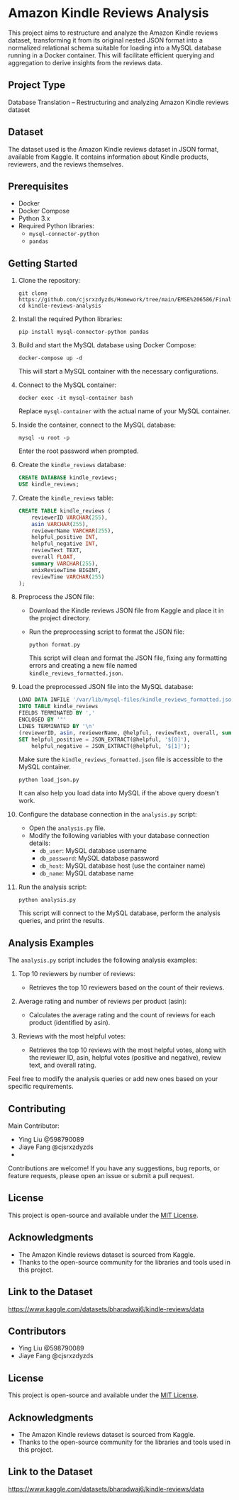 # Amazon Kindle Reviews Analysis

This project aims to restructure and analyze the Amazon Kindle reviews dataset, transforming it from its original nested JSON format into a normalized relational schema suitable for loading into a MySQL database running in a Docker container. This will facilitate efficient querying and aggregation to derive insights from the reviews data.

## Project Type
Database Translation – Restructuring and analyzing Amazon Kindle reviews dataset

## Dataset
The dataset used is the Amazon Kindle reviews dataset in JSON format, available from Kaggle. It contains information about Kindle products, reviewers, and the reviews themselves.

## Prerequisites
- Docker
- Docker Compose
- Python 3.x
- Required Python libraries:
  - `mysql-connector-python`
  - `pandas`

## Getting Started

1. Clone the repository:
   ```
   git clone https://github.com/cjsrxzdyzds/Homework/tree/main/EMSE%206586/Final%20Project.git
   cd kindle-reviews-analysis
   ```

2. Install the required Python libraries:
   ```
   pip install mysql-connector-python pandas
   ```

3. Build and start the MySQL database using Docker Compose:
   ```
   docker-compose up -d
   ```

   This will start a MySQL container with the necessary configurations.

4. Connect to the MySQL container:
   ```
   docker exec -it mysql-container bash
   ```

   Replace `mysql-container` with the actual name of your MySQL container.

5. Inside the container, connect to the MySQL database:
   ```
   mysql -u root -p
   ```

   Enter the root password when prompted.

6. Create the `kindle_reviews` database:
   ```sql
   CREATE DATABASE kindle_reviews;
   USE kindle_reviews;
   ```

7. Create the `kindle_reviews` table:
   ```sql
   CREATE TABLE kindle_reviews (
       reviewerID VARCHAR(255),
       asin VARCHAR(255),
       reviewerName VARCHAR(255),
       helpful_positive INT,
       helpful_negative INT, 
       reviewText TEXT,
       overall FLOAT,
       summary VARCHAR(255),
       unixReviewTime BIGINT,
       reviewTime VARCHAR(255)
   );
   ```

8. Preprocess the JSON file:
   - Download the Kindle reviews JSON file from Kaggle and place it in the project directory.
   - Run the preprocessing script to format the JSON file:
     ```
     python format.py
     ```

     This script will clean and format the JSON file, fixing any formatting errors and creating a new file named `kindle_reviews_formatted.json`.

9. Load the preprocessed JSON file into the MySQL database:
   ```sql
   LOAD DATA INFILE '/var/lib/mysql-files/kindle_reviews_formatted.json'
   INTO TABLE kindle_reviews
   FIELDS TERMINATED BY ',' 
   ENCLOSED BY '"'
   LINES TERMINATED BY '\n'
   (reviewerID, asin, reviewerName, @helpful, reviewText, overall, summary, unixReviewTime, reviewTime)
   SET helpful_positive = JSON_EXTRACT(@helpful, '$[0]'),
       helpful_negative = JSON_EXTRACT(@helpful, '$[1]');
   ```

   Make sure the `kindle_reviews_formatted.json` file is accessible to the MySQL container.

   ```
   python load_json.py
   ```

   It can also help you load data into MySQL if the above query doesn't work.

11. Configure the database connection in the `analysis.py` script:
    - Open the `analysis.py` file.
    - Modify the following variables with your database connection details:
      - `db_user`: MySQL database username
      - `db_password`: MySQL database password
      - `db_host`: MySQL database host (use the container name)
      - `db_name`: MySQL database name

12. Run the analysis script:
    ```
    python analysis.py
    ```

    This script will connect to the MySQL database, perform the analysis queries, and print the results.

## Analysis Examples

The `analysis.py` script includes the following analysis examples:

1. Top 10 reviewers by number of reviews:
   - Retrieves the top 10 reviewers based on the count of their reviews.

2. Average rating and number of reviews per product (asin):
   - Calculates the average rating and the count of reviews for each product (identified by asin).

3. Reviews with the most helpful votes:
   - Retrieves the top 10 reviews with the most helpful votes, along with the reviewer ID, asin, helpful votes (positive and negative), review text, and overall rating.

Feel free to modify the analysis queries or add new ones based on your specific requirements.

## Contributing

Main Contributor: 
- Ying Liu @598790089
- Jiaye Fang @cjsrxzdyzds
- 
Contributions are welcome! If you have any suggestions, bug reports, or feature requests, please open an issue or submit a pull request.

## License

This project is open-source and available under the [MIT License](https://opensource.org/licenses/MIT).

## Acknowledgments

- The Amazon Kindle reviews dataset is sourced from Kaggle.
- Thanks to the open-source community for the libraries and tools used in this project.

## Link to the Dataset

https://www.kaggle.com/datasets/bharadwaj6/kindle-reviews/data
## Contributors

- Ying Liu @598790089
- Jiaye Fang @cjsrxzdyzds

## License

This project is open-source and available under the [MIT License](https://opensource.org/licenses/MIT).

## Acknowledgments

- The Amazon Kindle reviews dataset is sourced from Kaggle.
- Thanks to the open-source community for the libraries and tools used in this project.

## Link to the Dataset
https://www.kaggle.com/datasets/bharadwaj6/kindle-reviews/data
